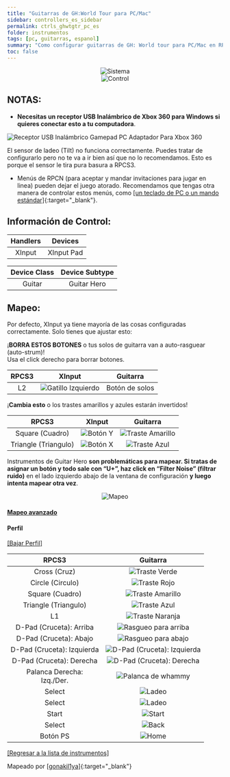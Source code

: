 ```yaml
---
title: "Guitarras de GH:World Tour para PC/Mac"
sidebar: controllers_es_sidebar
permalink: ctrls_ghwtgtr_pc_es
folder: instrumentos
tags: [pc, guitarras, espanol]
summary: "Como configurar guitarras de GH: World tour para PC/Mac en RPCS3."
toc: false
---
```


<div align="center"> <img src="https://carlmylo.github.io/docu-rpcs3/images/instruments/plat/360.png" alt="Sistema" title="Sistema"></div>

<div align="center"> <img src="https://carlmylo.github.io/docu-rpcs3/images/instruments/cont/ghgtrscontroller.png" alt="Control" title="Control"></div>

## NOTAS:

* **Necesitas un receptor USB Inalámbrico de Xbox 360 para Windows si quieres conectar esto a tu computadora**.

![Receptor USB Inalámbrico Gamepad PC Adaptador Para Xbox 360](https://carlmylo.github.io/docu-rpcs3/images/btns/ctrls/360/receiver.png "Receptor USB Inalámbrico Gamepad PC Adaptador Para Xbox 360")

El sensor de ladeo (Tilt) no funciona correctamente. Puedes tratar de configurarlo pero no te va a ir bien así que no lo recomendamos. Esto es porque el sensor le tira pura basura a RPCS3.
* Menús de RPCN (para aceptar y mandar invitaciones para jugar en linea) pueden dejar el juego atorado. Recomendamos que tengas otra manera de controlar estos menús, como [[un teclado de PC o un mando estándar]](https://carlmylo.github.io/docu-rpcs3/ctrls_pads_es){:target="_blank"}.

## Información de Control:

| Handlers | Devices |
|:------------------:|:---------------------:|
| XInput | XInput Pad |

| Device Class | Device Subtype |
|:------------------:|:---------------------:|
| Guitar | Guitar Hero |

## Mapeo:

Por defecto, XInput ya tiene mayoría de las cosas configuradas correctamente. Solo tienes que ajustar esto:

¡**BORRA ESTOS BOTONES** o tus solos de guitarra van a auto-rasguear (auto-strum)!  
Usa el click derecho para borrar botones.

| **RPCS3** | **XInput** | **Guitarra** |
|:--------:|:-----------:|:-----------:|
| L2 | ![Gatillo Izquierdo](https://carlmylo.github.io/docu-rpcs3/images/btns/ctrls/360/lt.png "Gatillo Izquierdo") | Botón de solos |

¡**Cambia esto** o los trastes amarillos y azules estarán invertidos!

| **RPCS3** | **XInput** | **Guitarra** |
|:--------:|:-----------:|:-----------:|
| Square (Cuadro) | ![Botón Y](https://carlmylo.github.io/docu-rpcs3/images/btns/ctrls/360/y.png "Botón Y") | ![Traste Amarillo](https://carlmylo.github.io/docu-rpcs3/images/btns/gtrs/yf.png "Traste Amarillo") | 
| Triangle (Triangulo) | ![Botón X](https://carlmylo.github.io/docu-rpcs3/images/btns/ctrls/360/x.png "Botón X") | ![Traste Azul](https://carlmylo.github.io/docu-rpcs3/images/btns/gtrs/bf.png "Traste Azul") |

Instrumentos de Guitar Hero **son problemáticas para mapear. Si tratas de asignar un botón y todo sale con “U+”, haz click en “Filter Noise” (filtrar ruido)** en el lado izquierdo abajo de la ventana de configuración **y luego intenta mapear otra vez**.

<div align="center"> <img src="https://carlmylo.github.io/docu-rpcs3/images/instruments/maps/gtr360ghmapping.png" alt="Mapeo" title="Mapeo"></div>

<div class="panel-group" id="accordion">
                    <div class="panel panel-default">
                        <div class="panel-heading">
                            <h4 class="panel-title">
                                <a class="noCrossRef accordion-toggle" data-toggle="collapse" data-parent="#accordion" href="#mapeo-avanzado">Mapeo avanzado</a>
                            </h4>
                        </div>
                        <div id="mapeo-avanzado" class="panel-collapse collapse noCrossRef">
                            <div class="panel-body">
<h4 id="profile">Perfil</h4>
<p><a href="https://github.com/carlmylo/docu-rpcs3/raw/gh-pages/downloads/instrument-repo/Xbox%20360%20Guitar%20Hero%20Guitar.7z" target="_blank">[Bajar Perfil]</a></p>

<table>
<thead>
<tr>
<th align="center"><strong>RPCS3</strong></th>
<th align="center"><strong>Guitarra</strong></th>
</tr>
</thead>
<tbody>
<tr>
<td align="center">Cross (Cruz)</td>
<td align="center"><img src="https://carlmylo.github.io/docu-rpcs3/images/btns/gtrs/gf.png" alt="Traste Verde" title="Traste Verde"></td>
</tr>
<tr>
<td align="center">Circle (Circulo)</td>
<td align="center"><img src="https://carlmylo.github.io/docu-rpcs3/images/btns/gtrs/rf.png" alt="Traste Rojo" title="Traste Rojo"></td>
</tr>
<tr>
<td align="center">Square (Cuadro)</td>
<td align="center"><img src="https://carlmylo.github.io/docu-rpcs3/images/btns/gtrs/yf.png" alt="Traste Amarillo" title="Traste Amarillo"></td>
</tr>
<tr>
<td align="center">Triangle (Triangulo)</td>
<td align="center"><img src="https://carlmylo.github.io/docu-rpcs3/images/btns/gtrs/bf.png" alt="Traste Azul" title="Traste Azul"></td>
</tr>
<tr>
<td align="center">L1</td>
<td align="center"><img src="https://carlmylo.github.io/docu-rpcs3/images/btns/gtrs/of.png" alt="Traste Naranja" title="Traste Naranja"></td>
</tr>
<tr>
<td align="center">D-Pad (Cruceta): Arriba</td>
<td align="center"><img src="https://carlmylo.github.io/docu-rpcs3/images/btns/gtrs/sbu.png" alt="Rasgueo para arriba" title="Rasgueo para arriba"></td>
</tr>
<tr>
<td align="center">D-Pad (Cruceta): Abajo</td>
<td align="center"><img src="https://carlmylo.github.io/docu-rpcs3/images/btns/gtrs/sbd.png" alt="Rasgueo para abajo" title="Rasgueo para abajo"></td>
</tr>
<tr>
<td align="center">D-Pad (Cruceta): Izquierda</td>
<td align="center"><img src="https://carlmylo.github.io/docu-rpcs3/images/btns/gtrs/dpl.png" alt="D-Pad (Cruceta): Izquierda" title="D-Pad (Cruceta): Izquierda"></td>
</tr>
<tr>
<td align="center">D-Pad (Cruceta): Derecha</td>
<td align="center"><img src="https://carlmylo.github.io/docu-rpcs3/images/btns/gtrs/dpr.png" alt="D-Pad (Cruceta): Derecha" title="D-Pad (Cruceta): Derecha"></td>
</tr>
<tr>
<td align="center">Palanca Derecha: <br> Izq./Der.</td>
<td align="center"><img src="https://carlmylo.github.io/docu-rpcs3/images/btns/gtrs/wb.png" alt="Palanca de whammy" title="Palanca de whammy"></td>
</tr>
<tr>
<td align="center">Select</td>
<td align="center"><img src="https://carlmylo.github.io/docu-rpcs3/images/btns/gtrs/ts.png" alt="Ladeo" title="Ladeo Vertical"></td>
</tr>
<tr>
<td align="center">Select</td>
<td align="center"><img src="https://carlmylo.github.io/docu-rpcs3/images/btns/gtrs/ts.png" alt="Ladeo" title="Ladeo Horizontal"></td>
</tr>
<tr>
<td align="center">Start</td>
<td align="center"><img src="https://carlmylo.github.io/docu-rpcs3/images/btns/ctrls/360/start.png" alt="Start" title="Start"></td>
</tr>
<tr>
<td align="center">Select</td>
<td align="center"><img src="https://carlmylo.github.io/docu-rpcs3/images/btns/ctrls/360/back.png" alt="Back" title="Back"></td>
</tr>
<tr>
<td align="center">Botón PS</td>
<td align="center"><img src="https://carlmylo.github.io/docu-rpcs3/images/btns/ctrls/360/home.png" alt="Home" title="Home"></td>
</tr>
</tbody>
</table>
                            </div>
                        </div>
                    </div>
                    <!-- /.panel -->
</div>
<!-- /.panel-group -->

[[Regresar a la lista de instrumentos]](https://carlmylo.github.io/docu-rpcs3/ctrls_es#lista-de-instrumentos)

Mapeado por [[gonakil1ya]](https://linktr.ee/Gonakil1ya){:target="_blank"}